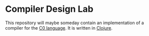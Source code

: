 # Compiler Design Lab

This repository will maybe someday contain an implementation of a compiler for the [C0 language](https://c0.cs.cmu.edu/).
It is written in [Clojure](https://clojure.org/).